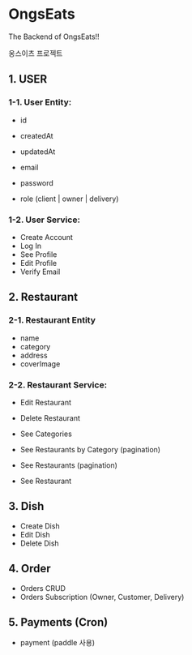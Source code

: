 # OngsEats

The Backend of OngsEats!!

옹스이츠 프로젝트

## 1. USER

### 1-1. User Entity:

-   id
-   createdAt
-   updatedAt

-   email
-   password
-   role (client | owner | delivery)

### 1-2. User Service:

-   Create Account
-   Log In
-   See Profile
-   Edit Profile
-   Verify Email

## 2. Restaurant

### 2-1. Restaurant Entity

-   name
-   category
-   address
-   coverImage

### 2-2. Restaurant Service:

-   Edit Restaurant
-   Delete Restaurant

-   See Categories
-   See Restaurants by Category (pagination)
-   See Restaurants (pagination)
-   See Restaurant

## 3. Dish

-   Create Dish
-   Edit Dish
-   Delete Dish

## 4. Order

-   Orders CRUD
-   Orders Subscription (Owner, Customer, Delivery)

## 5. Payments (Cron)

-   payment (paddle 사용)
